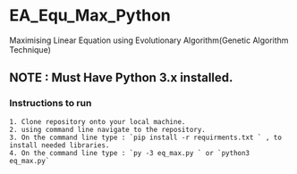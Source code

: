 # EA_Equ_Max_Python
Maximising Linear Equation using Evolutionary Algorithm(Genetic Algorithm Technique)


## NOTE : Must Have Python 3.x installed.

### Instructions to run 

    1. Clone repository onto your local machine.
    2. using command line navigate to the repository.
    3. On the command line type : `pip install -r requirments.txt ` , to install needed libraries.
    4. On the command line type : `py -3 eq_max.py ` or `python3 eq_max.py`
